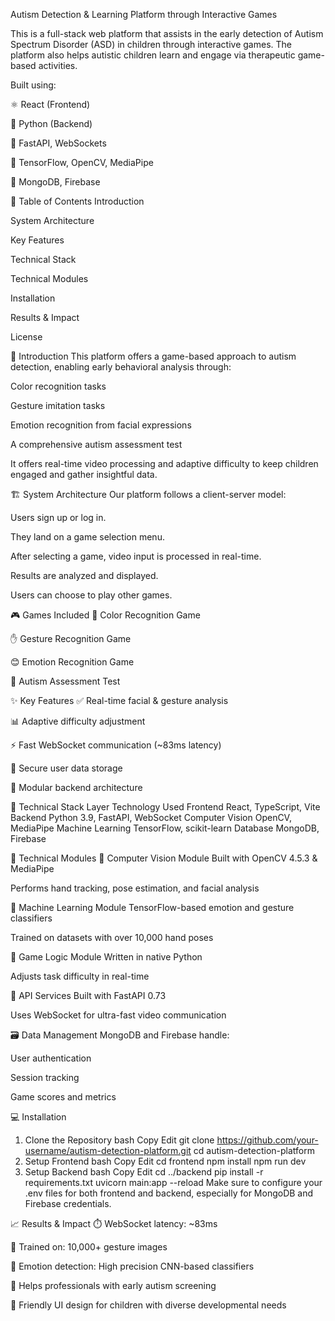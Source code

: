 Autism Detection & Learning Platform through Interactive Games


This is a full-stack web platform that assists in the early detection of Autism Spectrum Disorder (ASD) in children through interactive games. The platform also helps autistic children learn and engage via therapeutic game-based activities.

Built using:

⚛️ React (Frontend)

🐍 Python (Backend)

📡 FastAPI, WebSockets

🧠 TensorFlow, OpenCV, MediaPipe

💾 MongoDB, Firebase

🧩 Table of Contents
Introduction

System Architecture

Key Features

Technical Stack

Technical Modules

Installation

Results & Impact

License

📘 Introduction
This platform offers a game-based approach to autism detection, enabling early behavioral analysis through:

Color recognition tasks

Gesture imitation tasks

Emotion recognition from facial expressions

A comprehensive autism assessment test

It offers real-time video processing and adaptive difficulty to keep children engaged and gather insightful data.

🏗️ System Architecture
Our platform follows a client-server model:

Users sign up or log in.

They land on a game selection menu.

After selecting a game, video input is processed in real-time.

Results are analyzed and displayed.

Users can choose to play other games.

🎮 Games Included
🎨 Color Recognition Game

✋ Gesture Recognition Game

😊 Emotion Recognition Game

🧠 Autism Assessment Test

✨ Key Features
✅ Real-time facial & gesture analysis

📊 Adaptive difficulty adjustment

⚡ Fast WebSocket communication (~83ms latency)

🔐 Secure user data storage

📁 Modular backend architecture

🧰 Technical Stack
Layer	Technology Used
Frontend	React, TypeScript, Vite
Backend	Python 3.9, FastAPI, WebSocket
Computer Vision	OpenCV, MediaPipe
Machine Learning	TensorFlow, scikit-learn
Database	MongoDB, Firebase

🔧 Technical Modules
🎥 Computer Vision Module
Built with OpenCV 4.5.3 & MediaPipe

Performs hand tracking, pose estimation, and facial analysis

🧠 Machine Learning Module
TensorFlow-based emotion and gesture classifiers

Trained on datasets with over 10,000 hand poses

🧩 Game Logic Module
Written in native Python

Adjusts task difficulty in real-time

🔌 API Services
Built with FastAPI 0.73

Uses WebSocket for ultra-fast video communication

🗃️ Data Management
MongoDB and Firebase handle:

User authentication

Session tracking

Game scores and metrics

💻 Installation
1. Clone the Repository
bash
Copy
Edit
git clone https://github.com/your-username/autism-detection-platform.git
cd autism-detection-platform
2. Setup Frontend
bash
Copy
Edit
cd frontend
npm install
npm run dev
3. Setup Backend
bash
Copy
Edit
cd ../backend
pip install -r requirements.txt
uvicorn main:app --reload
Make sure to configure your .env files for both frontend and backend, especially for MongoDB and Firebase credentials.

📈 Results & Impact
⏱️ WebSocket latency: ~83ms

🤖 Trained on: 10,000+ gesture images

🧪 Emotion detection: High precision CNN-based classifiers

🧠 Helps professionals with early autism screening

🧒 Friendly UI design for children with diverse developmental needs




